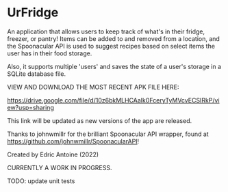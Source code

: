 # UrFridge

An application that allows users to keep track of 
what's in their fridge, freezer, or pantry! 
Items can be added to and 
removed from a location, and the Spoonacular API is used
to suggest recipes based on select items the user has 
in their food storage.

Also, it supports multiple 'users' and saves the state of a user's storage in a SQLite database file.

VIEW AND DOWNLOAD THE MOST RECENT APK FILE HERE:

https://drive.google.com/file/d/10z6bkMLHCAaIk0FceryTyMVcvECSIRkP/view?usp=sharing

This link will be updated as new versions of the app are released.

Thanks to johnwmillr for the brilliant Spoonacular API wrapper, found at 
https://github.com/johnwmillr/SpoonacularAPI!

Created by Edric Antoine (2022)

CURRENTLY A WORK IN PROGRESS.

TODO: update unit tests
